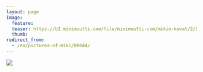 ```yaml
---
layout: page
image:
  feature:
  teaser: https://b2.minimuutti.com/file/minimuutti-com/mikin-kuvat/2/DSC26182-245px.jpg
  thumb:
redirect_from:
  - /en/pictures-of-miki/00044/
---
```


![](https://b2.minimuutti.com/file/minimuutti-com/mikin-kuvat/2/DSC26182-800px.jpg)
